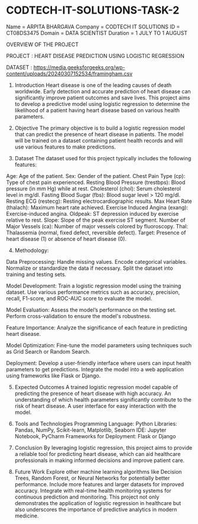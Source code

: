 # CODTECH-IT-SOLUTIONS-TASK-2
Name = ARPITA BHARGAVA 
Company = CODTECH IT SOLUTIONS 
ID = CT08DS3475 
Domain = DATA SCIENTIST
Duration = 1 JULY TO 1 AUGUST

OVERVIEW OF THE PROJECT

PROJECT : HEART DISEASE PREDICTION USING LOGISTIC REGRESSION

DATASET : https://media.geeksforgeeks.org/wp-content/uploads/20240307152534/framingham.csv

1. Introduction
Heart disease is one of the leading causes of death worldwide. Early detection and accurate prediction of heart disease can significantly improve patient outcomes and save lives. This project aims to develop a predictive model using logistic regression to determine the likelihood of a patient having heart disease based on various health parameters.

2. Objective
The primary objective is to build a logistic regression model that can predict the presence of heart disease in patients. The model will be trained on a dataset containing patient health records and will use various features to make predictions.

3. Dataset
The dataset used for this project typically includes the following features:

Age: Age of the patient.
Sex: Gender of the patient.
Chest Pain Type (cp): Type of chest pain experienced.
Resting Blood Pressure (trestbps): Blood pressure (in mm Hg) while at rest.
Cholesterol (chol): Serum cholesterol level in mg/dl.
Fasting Blood Sugar (fbs): Blood sugar level > 120 mg/dl.
Resting ECG (restecg): Resting electrocardiographic results.
Max Heart Rate (thalach): Maximum heart rate achieved.
Exercise Induced Angina (exang): Exercise-induced angina.
Oldpeak: ST depression induced by exercise relative to rest.
Slope: Slope of the peak exercise ST segment.
Number of Major Vessels (ca): Number of major vessels colored by fluoroscopy.
Thal: Thalassemia (normal, fixed defect, reversible defect).
Target: Presence of heart disease (1) or absence of heart disease (0).

4. Methodology:
   
Data Preprocessing:
Handle missing values.
Encode categorical variables.
Normalize or standardize the data if necessary.
Split the dataset into training and testing sets.

Model Development:
Train a logistic regression model using the training dataset.
Use various performance metrics such as accuracy, precision, recall, F1-score, and ROC-AUC score to evaluate the model.

Model Evaluation:
Assess the model’s performance on the testing set.
Perform cross-validation to ensure the model's robustness.

Feature Importance:
Analyze the significance of each feature in predicting heart disease.

Model Optimization:
Fine-tune the model parameters using techniques such as Grid Search or Random Search.

Deployment:
Develop a user-friendly interface where users can input health parameters to get predictions.
Integrate the model into a web application using frameworks like Flask or Django.

5. Expected Outcomes
A trained logistic regression model capable of predicting the presence of heart disease with high accuracy.
An understanding of which health parameters significantly contribute to the risk of heart disease.
A user interface for easy interaction with the model.

7. Tools and Technologies
Programming Language: Python
Libraries: Pandas, NumPy, Scikit-learn, Matplotlib, Seaborn
IDE: Jupyter Notebook, PyCharm
Frameworks for Deployment: Flask or Django

9. Conclusion
By leveraging logistic regression, this project aims to provide a reliable tool for predicting heart disease, which can aid healthcare professionals in making informed decisions and improve patient care.

10. Future Work
Explore other machine learning algorithms like Decision Trees, Random Forest, or Neural Networks for potentially better performance.
Include more features and larger datasets for improved accuracy.
Integrate with real-time health monitoring systems for continuous prediction and monitoring.
This project not only demonstrates the application of logistic regression in healthcare but also underscores the importance of predictive analytics in modern medicine.







